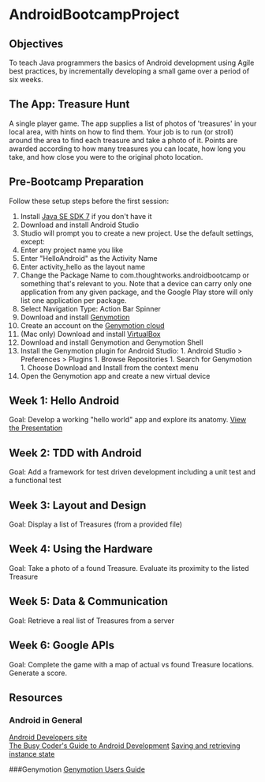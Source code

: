 AndroidBootcampProject
======================

## Objectives
To teach Java programmers the basics of Android development using Agile best practices, by incrementally developing a small game over a period of six weeks.

## The App: Treasure Hunt
A single player game. The app supplies a list of photos of 'treasures' in your local area, with hints on how to find them. Your job is to run (or stroll) around the area to find each treasure and take a photo of it. Points are awarded according to how many treasures you can locate, how long you take, and how close you were to the original photo location.

## Pre-Bootcamp Preparation

Follow these setup steps before the first session:

1. Install [Java SE SDK 7](http://www.oracle.com/technetwork/java/javase/downloads/index.html) if you don't have it
1. Download and install Android Studio
1. Studio will prompt you to create a new project. Use the default settings, except:
  1. Enter any project name you like
  1. Enter "HelloAndroid" as the Activity Name
  1. Enter activity_hello as the layout name
  1. Change the Package Name to com.thoughtworks.androidbootcamp or something that's relevant to you. Note that a device can carry only one application from any given package, and the Google Play store will only list one application per package.
  1. Select Navigation Type: Action Bar Spinner
1. Download and install [Genymotion]()
  1. Create an account on the [Genymotion cloud](https://cloud.genymotion.com/page/customer/login/)
  1. (Mac only) Download and install [VirtualBox](https://www.virtualbox.org/wiki/Downloads)
  1. Download and install Genymotion and Genymotion Shell
  1. Install the Genymotion plugin for Android Studio:
    1. Android Studio > Preferences > Plugins
    1. Browse Repositories
    1. Search for Genymotion
    1. Choose Download and Install from the context menu
  1. Open the Genymotion app and create a new virtual device

## Week 1: Hello Android
Goal: Develop a working "hello world" app and explore its anatomy.
[View the Presentation](http://prezi.com/jibn_vzm9rml/?utm_campaign=share&utm_medium=copy)

## Week 2: TDD with Android
Goal: Add a framework for test driven development including a unit test and a functional test

## Week 3: Layout and Design
Goal: Display a list of Treasures (from a provided file)

## Week 4: Using the Hardware
Goal: Take a photo of a found Treasure. Evaluate its proximity to the listed Treasure

## Week 5: Data & Communication
Goal: Retrieve a real list of Treasures from a server

## Week 6: Google APIs
Goal: Complete the game with a map of actual vs found Treasure locations. Generate a score.

## Resources
### Android in General
[Android Developers site](http://developer.android.com/develop/index.html)  
[The Busy Coder's Guide to Android Development](http://commonsware.com/Android/)
[Saving and retrieving instance state](http://www.intertech.com/Blog/saving-and-retrieving-android-instance-state-part-1/)

###Genymotion
[Genymotion Users Guide](https://cloud.genymotion.com/page/doc/)
